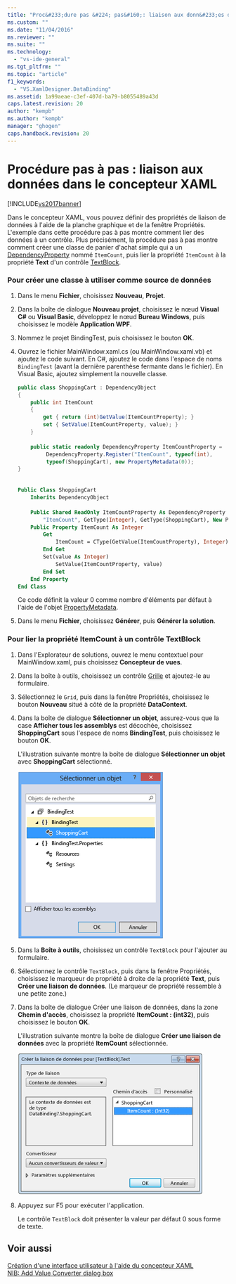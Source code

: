 ```yaml
---
title: "Proc&#233;dure pas &#224; pas&#160;: liaison aux donn&#233;es dans le concepteur XAML | Microsoft Docs"
ms.custom: ""
ms.date: "11/04/2016"
ms.reviewer: ""
ms.suite: ""
ms.technology: 
  - "vs-ide-general"
ms.tgt_pltfrm: ""
ms.topic: "article"
f1_keywords: 
  - "VS.XamlDesigner.DataBinding"
ms.assetid: 1a99aeae-c3ef-407d-ba79-b8055489a43d
caps.latest.revision: 20
author: "kempb"
ms.author: "kempb"
manager: "ghogen"
caps.handback.revision: 20
---
```

# Proc&#233;dure pas &#224; pas&#160;: liaison aux donn&#233;es dans le concepteur XAML
[!INCLUDE[vs2017banner](../code-quality/includes/vs2017banner.md)]

Dans le concepteur XAML, vous pouvez définir des propriétés de liaison de données à l'aide de la planche graphique et de la fenêtre Propriétés.  L'exemple dans cette procédure pas à pas montre comment lier des données à un contrôle.  Plus précisément, la procédure pas à pas montre comment créer une classe de panier d'achat simple qui a un [DependencyProperty](http://msdn.microsoft.com/library/windows/apps/windows.ui.xaml.dependencyproperty.aspx) nommé `ItemCount`, puis lier la propriété `ItemCount` à la propriété **Text** d'un contrôle [TextBlock](http://msdn.microsoft.com/library/windows/apps/windows.ui.xaml.controls.textblock.aspx).  
  
### Pour créer une classe à utiliser comme source de données  
  
1.  Dans le menu **Fichier**, choisissez **Nouveau**, **Projet**.  
  
2.  Dans la boîte de dialogue **Nouveau projet**, choisissez le nœud **Visual C\#** ou **Visual Basic**, développez le nœud **Bureau Windows**, puis choisissez le modèle **Application WPF**.  
  
3.  Nommez le projet BindingTest, puis choisissez le bouton **OK**.  
  
4.  Ouvrez le fichier MainWindow.xaml.cs \(ou MainWindow.xaml.vb\) et ajoutez le code suivant.  En C\#, ajoutez le code dans l'espace de noms `BindingTest` \(avant la dernière parenthèse fermante dans le fichier\).  En Visual Basic, ajoutez simplement la nouvelle classe.  
  
    ```c#  
    public class ShoppingCart : DependencyObject  
    {  
        public int ItemCount  
        {  
            get { return (int)GetValue(ItemCountProperty); }  
            set { SetValue(ItemCountProperty, value); }  
        }  
  
        public static readonly DependencyProperty ItemCountProperty =  
             DependencyProperty.Register("ItemCount", typeof(int),  
             typeof(ShoppingCart), new PropertyMetadata(0));  
    }  
  
    ```  
  
    ```vb  
    Public Class ShoppingCart  
        Inherits DependencyObject  
  
        Public Shared ReadOnly ItemCountProperty As DependencyProperty = DependencyProperty.Register(  
            "ItemCount", GetType(Integer), GetType(ShoppingCart), New PropertyMetadata(0))  
        Public Property ItemCount As Integer  
            Get  
                ItemCount = CType(GetValue(ItemCountProperty), Integer)  
            End Get  
            Set(value As Integer)  
                SetValue(ItemCountProperty, value)  
            End Set  
        End Property  
    End Class  
    ```  
  
     Ce code définit la valeur 0 comme nombre d'éléments par défaut à l'aide de l'objet [PropertyMetadata](http://msdn.microsoft.com/library/windows/apps/windows.ui.xaml.propertymetadata.aspx).  
  
5.  Dans le menu **Fichier**, choisissez **Générer**, puis **Générer la solution**.  
  
### Pour lier la propriété ItemCount à un contrôle TextBlock  
  
1.  Dans l'Explorateur de solutions, ouvrez le menu contextuel pour MainWindow.xaml, puis choisissez **Concepteur de vues**.  
  
2.  Dans la boîte à outils, choisissez un contrôle [Grille](http://msdn.microsoft.com/library/windows/apps/windows.ui.xaml.controls.grid.aspx) et ajoutez\-le au formulaire.  
  
3.  Sélectionnez le `Grid`, puis dans la fenêtre Propriétés, choisissez le bouton **Nouveau** situé à côté de la propriété **DataContext**.  
  
4.  Dans la boîte de dialogue **Sélectionner un objet**, assurez\-vous que la case **Afficher tous les assemblys** est décochée, choisissez **ShoppingCart** sous l'espace de noms **BindingTest**, puis choisissez le bouton **OK**.  
  
     L'illustration suivante montre la boîte de dialogue **Sélectionner un objet** avec **ShoppingCart** sélectionné.  
  
     ![Boîte de dialogue Sélectionner un objet](../designers/media/blendselectobject.PNG "BlendSelectObject")  
  
5.  Dans la **Boîte à outils**, choisissez un contrôle `TextBlock` pour l'ajouter au formulaire.  
  
6.  Sélectionnez le contrôle `TextBlock`, puis dans la fenêtre Propriétés, choisissez le marqueur de propriété à droite de la propriété **Text**, puis **Créer une liaison de données**.  \(Le marqueur de propriété ressemble à une petite zone.\)  
  
7.  Dans la boîte de dialogue Créer une liaison de données, dans la zone **Chemin d'accès**, choisissez la propriété **ItemCount : \(int32\)**, puis choisissez le bouton **OK**.  
  
     L'illustration suivante montre la boîte de dialogue **Créer une liaison de données** avec la propriété **ItemCount** sélectionnée.  
  
     ![Boîte de dialogue Créer une liaison de données](../designers/media/xaml_create_data_binding.png "xaml\_create\_data\_binding")  
  
8.  Appuyez sur F5 pour exécuter l'application.  
  
     Le contrôle `TextBlock` doit présenter la valeur par défaut 0 sous forme de texte.  
  
## Voir aussi  
 [Création d'une interface utilisateur à l'aide du concepteur XAML](../designers/creating-a-ui-by-using-xaml-designer-in-visual-studio.md)   
 [NIB: Add Value Converter dialog box](http://msdn.microsoft.com/fr-fr/c5f3d110-a541-4b55-8bca-928f77778af8)